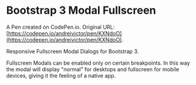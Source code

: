 # Bootstrap 3 Modal Fullscreen

A Pen created on CodePen.io. Original URL: [https://codepen.io/andreivictor/pen/KXNdoO](https://codepen.io/andreivictor/pen/KXNdoO).

Responsive Fullscreen Modal Dialogs for Bootstrap 3.  

Fullscreen Modals can be enabled only on certain breakpoints. In this way the modal will display "normal" for desktops and fullscreen for mobile devices, giving it the feeling of a native app.